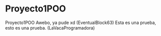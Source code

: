 # Proyecto1POO
Proyecto1POO
Awebo, ya pude xd (EventualBlock63)
Esta es una prueba, esto es una prueba. (LaVacaProgramadora)
